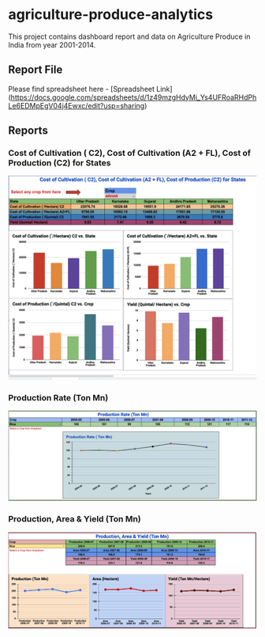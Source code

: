 # agriculture-produce-analytics
This project contains dashboard report and data on Agriculture Produce in India from year 2001-2014.

## Report File
Please find spreadsheet here - [Spreadsheet Link] (https://docs.google.com/spreadsheets/d/1z49mzgHdyMi_Ys4UFRoaRHdPhLe6EDMpEgV04j4Ewxc/edit?usp=sharing)
## Reports
### Cost of Cultivation ( C2), Cost of Cultivation (A2 + FL), Cost of Production (C2) for States
![Alt text](images/image1.png?raw=true "Cost of Cultivation ( C2), Cost of Cultivation (A2 + FL), Cost of Production (C2) for States")

### Production Rate (Ton Mn)
![Alt text](images/image2.png?raw=true "Production Rate (Ton Mn)")

### Production, Area & Yield (Ton Mn)
![Alt text](images/image3.png?raw=true "Production, Area & Yield (Ton Mn)")

